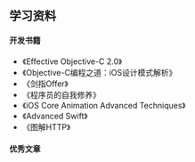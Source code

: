 ## 学习资料

#### 开发书籍

* 《Effective Objective-C 2.0》
* 《Objective-C编程之道：iOS设计模式解析》
* 《剑指Offer》
* 《程序员的自我修养》
* 《iOS Core Animation Advanced Techniques》
* 《Advanced Swift》
* 《图解HTTP》

#### 优秀文章

